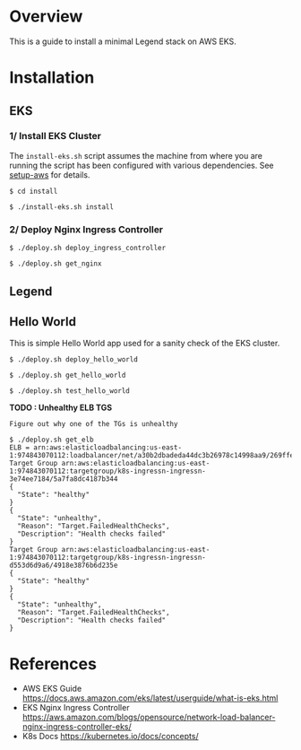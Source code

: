 # Overview 

This is a guide to install a minimal Legend stack on AWS EKS.


# Installation 

## EKS 

### 1/ Install EKS Cluster

The ```install-eks.sh``` script assumes the machine from where you are running the script has been configured with various dependencies. See [setup-aws](./setup-aws) for details.

```
$ cd install 

$ ./install-eks.sh install

```

### 2/ Deploy Nginx Ingress Controller 

```
$ ./deploy.sh deploy_ingress_controller

$ ./deploy.sh get_nginx

```

## Legend 

## Hello World 

This is simple Hello World app used for a sanity check of the EKS cluster.

```
$ ./deploy.sh deploy_hello_world

$ ./deploy.sh get_hello_world

$ ./deploy.sh test_hello_world
```

__TODO : Unhealthy ELB TGS__

```
Figure out why one of the TGs is unhealthy 

$ ./deploy.sh get_elb
ELB = arn:aws:elasticloadbalancing:us-east-1:974843070112:loadbalancer/net/a30b2dbadeda44dc3b26978c14998aa9/269ffe65790be5b6
Target Group arn:aws:elasticloadbalancing:us-east-1:974843070112:targetgroup/k8s-ingressn-ingressn-3e74ee7184/5a7fa8dc4187b344
{
  "State": "healthy"
}
{
  "State": "unhealthy",
  "Reason": "Target.FailedHealthChecks",
  "Description": "Health checks failed"
}
Target Group arn:aws:elasticloadbalancing:us-east-1:974843070112:targetgroup/k8s-ingressn-ingressn-d553d6d9a6/4918e3876b6d235e
{
  "State": "healthy"
}
{
  "State": "unhealthy",
  "Reason": "Target.FailedHealthChecks",
  "Description": "Health checks failed"
}

```

# References 

* AWS EKS Guide https://docs.aws.amazon.com/eks/latest/userguide/what-is-eks.html
* EKS Nginx Ingress Controller https://aws.amazon.com/blogs/opensource/network-load-balancer-nginx-ingress-controller-eks/ 
* K8s Docs https://kubernetes.io/docs/concepts/ 

